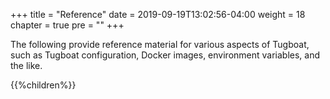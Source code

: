 +++
title = "Reference"
date = 2019-09-19T13:02:56-04:00
weight = 18
chapter = true
pre = "<b></b>"
+++

The following provide reference material for various aspects of Tugboat, such as Tugboat configuration, Docker images,
environment variables, and the like.

{{%children%}}

